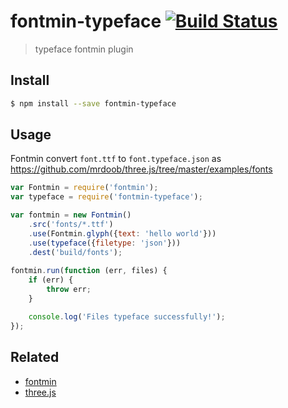 # fontmin-typeface [![Build Status](http://img.shields.io/travis/junmer/fontmin-typeface.svg?style=flat)](https://travis-ci.org/junmer/fontmin-typeface) 

> typeface fontmin plugin

## Install

```sh
$ npm install --save fontmin-typeface
```

## Usage

Fontmin convert `font.ttf` to `font.typeface.json` as <https://github.com/mrdoob/three.js/tree/master/examples/fonts>

```js
var Fontmin = require('fontmin');
var typeface = require('fontmin-typeface');

var fontmin = new Fontmin()
    .src('fonts/*.ttf')
    .use(Fontmin.glyph({text: 'hello world'}))
    .use(typeface({filetype: 'json'}))
    .dest('build/fonts');
    
fontmin.run(function (err, files) {
    if (err) {
        throw err;
    }

    console.log('Files typeface successfully!'); 
});
```

## Related

- [fontmin](https://github.com/ecomfe/fontmin)
- [three.js](https://github.com/mrdoob/three.js)
